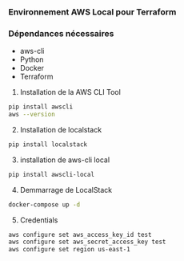 ### Environnement AWS Local pour Terraform

### Dépendances nécessaires

- aws-cli
- Python
- Docker
- Terraform

1. Installation de la AWS CLI Tool

```sh
pip install awscli
aws --version
```

2. Installation de localstack

```sh
pip install localstack
 ```

3. installation de aws-cli local

```sh
pip install awscli-local
```

4. Demmarrage de LocalStack

```sh
docker-compose up -d 
```

5. Credentials

```sh
aws configure set aws_access_key_id test
aws configure set aws_secret_access_key test
aws configure set region us-east-1
```
